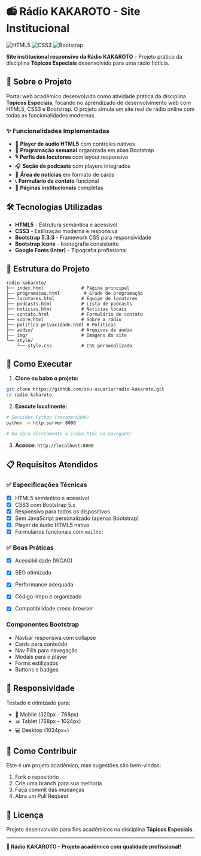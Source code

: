 # 📻 Rádio KAKAROTO - Site Institucional

![HTML5](https://img.shields.io/badge/html5-%23E34F26.svg?style=for-the-badge&logo=html5&logoColor=white)
![CSS3](https://img.shields.io/badge/css3-%231572B6.svg?style=for-the-badge&logo=css3&logoColor=white)
![Bootstrap](https://img.shields.io/badge/bootstrap-%238511FA.svg?style=for-the-badge&logo=bootstrap&logoColor=white)

**Site institucional responsivo da Rádio KAKAROTO** - Projeto prático da disciplina **Tópicos Especiais** desenvolvido para uma rádio fictícia.

## 🎯 Sobre o Projeto

Portal web acadêmico desenvolvido como atividade prática da disciplina **Tópicos Especiais**, focando no aprendizado de desenvolvimento web com HTML5, CSS3 e Bootstrap. O projeto simula um site real de rádio online com todas as funcionalidades modernas.

### ✨ Funcionalidades Implementadas

- 🎵 **Player de áudio HTML5** com controles nativos
- 📅 **Programação semanal** organizada em abas Bootstrap
- 🎙️ **Perfis dos locutores** com layout responsivo
- 🎧 **Seção de podcasts** com players integrados
- 📰 **Área de notícias** em formato de cards
- 📞 **Formulário de contato** funcional
- 📄 **Páginas institucionais** completas

## 🛠️ Tecnologias Utilizadas

- **HTML5** - Estrutura semântica e acessível
- **CSS3** - Estilização moderna e responsiva
- **Bootstrap 5.3.3** - Framework CSS para responsividade
- **Bootstrap Icons** - Iconografia consistente
- **Google Fonts (Inter)** - Tipografia profissional

## 📂 Estrutura do Projeto

```
radio-kakaroto/
├── index.html              # Página principal
├── programacao.html         # Grade de programação
├── locutores.html          # Equipe de locutores
├── podcasts.html           # Lista de podcasts
├── noticias.html           # Notícias locais
├── contato.html            # Formulário de contato
├── sobre.html              # Sobre a rádio
├── politica-privacidade.html # Políticas
├── audio/                  # Arquivos de áudio
├── img/                    # Imagens do site
└── style/
    └── style.css           # CSS personalizado
```

## 🚀 Como Executar

1. **Clone ou baixe o projeto:**
```bash
git clone https://github.com/seu-usuario/radio-kakaroto.git
cd radio-kakaroto
```

2. **Execute localmente:**
```bash
# Servidor Python (recomendado)
python -m http.server 8000

# Ou abra diretamente o index.html no navegador
```

3. **Acesse:** `http://localhost:8000`

## 📋 Requisitos Atendidos

### ✅ Especificações Técnicas
- [x] HTML5 semântico e acessível
- [x] CSS3 com Bootstrap 5.x
- [x] Responsivo para todos os dispositivos
- [x] Sem JavaScript personalizado (apenas Bootstrap)
- [x] Player de áudio HTML5 nativo
- [x] Formulários funcionais com `mailto:`

### ✅ Boas Práticas
- [x] Acessibilidade (WCAG)
- [x] SEO otimizado
- [x] Performance adequada
- [x] Código limpo e organizado
- [x] Compatibilidade cross-browser


### Componentes Bootstrap
- Navbar responsiva com collapse
- Cards para conteúdo
- Nav Pills para navegação
- Modals para o player
- Forms estilizados
- Buttons e badges

## 📱 Responsividade

Testado e otimizado para:
- 📱 Mobile (320px - 768px)
- 📊 Tablet (768px - 1024px)
- 💻 Desktop (1024px+)



## 🤝 Como Contribuir

Este é um projeto acadêmico, mas sugestões são bem-vindas:

1. Fork o repositório
2. Crie uma branch para sua melhoria
3. Faça commit das mudanças
4. Abra um Pull Request

## 📄 Licença

Projeto desenvolvido para fins acadêmicos na disciplina **Tópicos Especiais**.

---

**🎵 Rádio KAKAROTO - Projeto acadêmico com qualidade profissional!**

